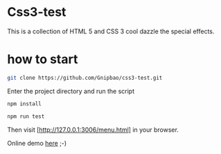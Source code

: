 # Css3-test
This is a collection of HTML 5 and CSS 3 cool dazzle the special effects.
# how to start
```bash
git clone https://github.com/Gnipbao/css3-test.git
```
Enter the project directory and run the script
```bash
npm install
```
```bash
npm run test
```
Then visit [http://127.0.0.1:3006/menu.html] in your browser.

Online demo [here](http://gnipbao.github.io/css3-test/menu.html) ;-)

